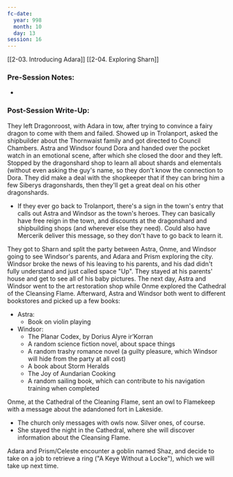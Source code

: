 ```yaml
---
fc-date:
  year: 998
  month: 10
  day: 13
session: 16
---
```

[[2-03. Introducing Adara]] [[2-04. Exploring Sharn]]

### Pre-Session Notes:
* 


### Post-Session Write-Up:
They left Dragonroost, with Adara in tow, after trying to convince a fairy dragon to come with them and failed. Showed up in Trolanport, asked the shipbuilder about the Thornwaist family and got directed to Council Chambers. Astra and Windsor found Dora and handed over the pocket watch in an emotional scene, after which she closed the door and they left. Stopped by the dragonshard shop to learn all about shards and elementals (without even asking the guy's name, so they don't know the connection to Dora. They did make a deal with the shopkeeper that if they can bring him a few Siberys dragonshards, then they'll get a great deal on his other dragonshards.
* If they ever go back to Trolanport, there's a sign in the town's entry that calls out Astra and Windsor as the town's heroes. They can basically have free reign in the town, and discounts at the dragonshard and shipbuilding shops (and wherever else they need). Could also have Mercerik deliver this message, so they don't have to go back to learn it.

They got to Sharn and split the party between Astra, Onme, and Windsor going to see Windsor's parents, and Adara and Prism exploring the city. Windsor broke the news of his leaving to his parents, and his dad didn't fully understand and just called space "Up". They stayed at his parents' house and get to see all of his baby pictures. The next day, Astra and Windsor went to the art restoration shop while Onme explored the Cathedral of the Cleansing Flame. Afterward, Astra and Windsor both went to different bookstores and picked up a few books:
* Astra:
	* Book on violin playing
* Windsor:
	* The Planar Codex, by Dorius Alyre ir’Korran
	* A random science fiction novel, about space things
	* A random trashy romance novel (a guilty pleasure, which Windsor will hide from the party at all cost)
	* A book about Storm Heralds
	* The Joy of Aundarian Cooking
	* A random sailing book, which can contribute to his navigation training when completed

Onme, at the Cathedral of the Cleaning Flame, sent an owl to Flamekeep with a message about the adandoned fort in Lakeside.
* The church only messages with owls now. Silver ones, of course.
* She stayed the night in the Cathedral, where she will discover information about the Cleansing Flame.

Adara and Prism/Celeste encounter a goblin named Shaz, and decide to take on a job to retrieve a ring ("A Keye Without a Locke"), which we will take up next time.